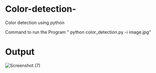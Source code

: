 # Color-detection-
Color detection using python

Command to run the Program " python color_detection.py -i image.jpg"

# Output

![Screenshot (7)](https://user-images.githubusercontent.com/59565599/125059372-e087a880-e0c8-11eb-85ca-7ae2f3122de8.png)

